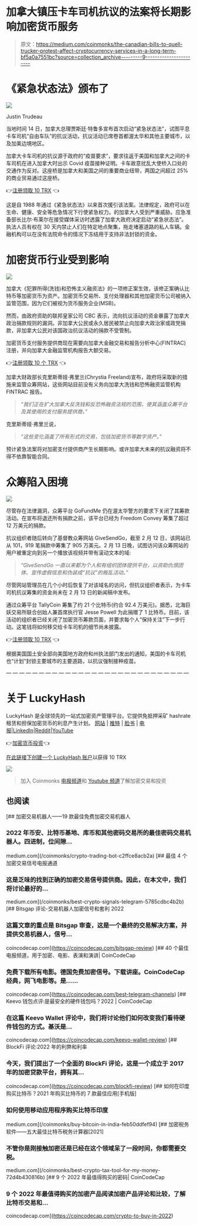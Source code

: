 # 加拿大镇压卡车司机抗议的法案将长期影响加密货币服务

> 原文：<https://medium.com/coinmonks/the-canadian-bills-to-quell-trucker-protest-affect-cryptocurrency-services-in-a-long-term-bf5a0a7551bc?source=collection_archive---------9----------------------->

# 《紧急状态法》颁布了

![](img/451df06e02c6b8530948ba46cc1dfcf5.png)

Justin Trudeau

当地时间 14 日，加拿大总理贾斯廷·特鲁多宣布首次启动“紧急状态法”，试图平息卡车司机“自由车队”的抗议活动，抗议活动已席卷首都渥太华和其他主要城市，以及加美边境地区。

加拿大卡车司机的抗议源于政府的“疫苗要求”，要求往返于美国和加拿大之间的卡车司机在进入加拿大时出示 Covid 疫苗接种证明。卡车故意扰乱大使桥入口处的交通作为反对。这座桥是加拿大和美国之间的重要商业纽带，两国之间超过 25%的商业贸易通过这座桥。

👉[注册领取 10 TRX](https://www.luckyhash.com/createAcc?invitationCode=031DA6) 👈

这是自 1988 年通过《紧急状态法》以来首次援引该法案。法律规定，政府可以在生命、健康、安全等危急情况下行使紧急权力。的加拿大人受到严重威胁。应急准备部长比尔·布莱尔在接受媒体采访时透露了加拿大政府决定启动“紧急状态法”。执法人员有权在 30 天内禁止人们在特定地点聚集，拖走堵塞道路的私人车辆。金融机构可以在没有法院命令的情况下冻结用于支持非法封锁的资金。

# 加密货币行业受到影响

![](img/b99861094f6966eb6316db18e6d3bf69.png)

加拿大《犯罪所得(洗钱)和恐怖主义融资法》的一项修正案生效，该修正案确认比特币等加密货币为资产。加密货币交易所、支付处理器和其他加密货币公司被纳入监管范围，因为它们被视为货币服务企业(MSB)。

然而，由政府资助的联邦皇家公司 CBC 表示，流向抗议活动的资金暴露了加拿大政治捐款规则的漏洞。非加拿大公民或永久居民被禁止向加拿大政治家或政党捐款，非加拿大公民对该国政治抗议活动的捐款不受管制。

加密货币支付服务提供商现在需要向加拿大金融交易和报告分析中心(FINTRAC)注册，并向加拿大金融监管机构报告大额交易。

👉[注册领取 10 个 TRX](https://www.luckyhash.com/createAcc?invitationCode=031DA6) 👈

加拿大财政部长克里斯蒂娅·弗里兰(Chrystia Freeland)宣布，政府将采取新的措施来监管众筹网站，这些网站目前没有义务向加拿大洗钱和恐怖融资监管机构 FINTRAC 报告。

> *“我们正在扩大加拿大反洗钱和反恐怖融资法规的范围，使其涵盖众筹平台及其使用的支付服务提供商，”*

克里斯蒂娅·弗里兰说，

> *“这些变化涵盖了所有形式的交易，包括加密货币等数字资产。”*

预计紧急法案将对加密支付提供商产生长期影响。或许加拿大未来的抗议融资将不得不依靠智能合同。

# **众筹陷入困境**

![](img/c4c5ed3feb58690c0592a1b582dee79d.png)

尽管存在法律漏洞，众筹平台 GoFundMe 仍在渥太华警方的要求下关闭了其筹款活动。在宣布将退还所有捐款之前，该平台已经为 Freedom Convey 筹集了超过 12 万美元的捐款。

抗议组织者随后转向了基督教众筹网站 GiveSendGo，截至 2 月 12 日，该网站已从 101，919 笔捐款中筹集了 905 万美元。2 月 13 日晚，试图访问该众筹网站的用户被重定向到另一个播放该视频并带有滚动文本的域:

> *“GiveSendGo 一直以来都为个人和有组织团体提供平台，以资助仇恨团体、宣传虚假信息和伪装成“抗议”的叛乱活动。”*

尽管网站管理员在几个小时后恢复了对该域名的访问，但抗议组织者表示，为卡车司机抗议筹集的资金尚未在 2 月 13 日的新闻稿中发布。

通过众筹平台 TallyCoin 筹集了约 21 个比特币(约合 92.4 万美元)。据悉，北海巨妖交易所联合创始人兼首席执行官 Jesse Powell 为此捐赠了 1 比特币。目前，该活动的组织者已经关闭了加密货币筹款页面，并要求每个人“保持关注”下一步行动。这笔钱将如何移交给卡车司机的细节尚未披露。

👉[注册领取 10 TRX](https://www.luckyhash.com/createAcc?invitationCode=031DA6) 👈

根据美国国土安全部向美国地方政府和州执法部门发出的通知，美国的卡车司机也“计划”封锁主要城市的主要道路，以抗议强制接种疫苗。

— — — — — — — — — — — — — — — — — — — — — — — — — — — —

# 关于 LuckyHash

LuckyHash 是全球领先的一站式加密资产管理平台。它提供免抵押采矿 hashrate 租赁和担保加密货币的利息产生计划。
[网站](https://m.luckyhash.com/?utm_source=english&utm_medium=official) | [推特](https://twitter.com/LuckyHash_) | [脸书](https://www.facebook.com/luckyhashofficial) | [电报](https://t.me/luckyhashgroup)|[LinkedIn](https://www.linkedin.com/company/76618197/)|[Reddit](https://www.reddit.com/r/LuckyHashCrypto/)|[YouTube](https://www.youtube.com/channel/UCWSfe0OwBuD4D79sSjUoYBA)

👉[加密货币投资](https://www.luckyhash.com/createAcc?invitationCode=031DA6)👈

[在此链接下创建一个 LuckyHash 账户](https://www.luckyhash.com/createAcc?invitationCode=031DA6)以获得 10 TRX

![](img/734a4bce6ee03d7ba35d514e2b1b1b21.png)

> 加入 Coinmonks [电报频道](https://t.me/coincodecap)和 [Youtube 频道](https://www.youtube.com/c/coinmonks/videos)了解加密交易和投资

## 也阅读

[](/coinmonks/crypto-trading-bot-c2ffce8acb2a) [## 加密交易机器人——19 款最佳免费加密交易机器人

### 2022 年币安、比特币基地、库币和其他密码交易所的最佳密码交易机器人。四进制，位间隙…

medium.com](/coinmonks/crypto-trading-bot-c2ffce8acb2a) [](/coinmonks/best-crypto-signals-telegram-5785cdbc4b2b) [## 最佳 4 个加密交易信号电报通道

### 这是乏味的找到正确的加密交易信号提供商。因此，在本文中，我们将讨论最好的…

medium.com](/coinmonks/best-crypto-signals-telegram-5785cdbc4b2b) [](https://coincodecap.com/bitsgap-review) [## Bitsgap 评论-交易机器人加密信号和套利 2022

### 这篇文章的重点是 Bitsgap 审查，这是一个最终的交易解决方案，并提供交易机器人，信号…

coincodecap.com](https://coincodecap.com/bitsgap-review) [](https://coincodecap.com/best-telegram-channels) [## 40 个最佳电报频道，用于加密、电影、表演和演讲| CoinCodeCap

### 免费下载所有电影。德国免费加密信号。下载讲座。CoinCodeCap 经典，网飞电影等。是……

coincodecap.com](https://coincodecap.com/best-telegram-channels) [](https://coincodecap.com/keevo-wallet-review) [## Keevo 钱包点评:是最安全的硬件钱包吗？2022 | CoinCodeCap

### 在这篇 Keevo Wallet 评论中，我们将讨论他们如何改变我们看待硬件钱包的方式。基沃是…

coincodecap.com](https://coincodecap.com/keevo-wallet-review) [](https://coincodecap.com/blockfi-review) [## BlockFi 评论:2022 年的利弊和利率

### 今天，我们提出了一个全面的 BlockFi 评论，这是一个成立于 2017 年的加密贷款平台，拥有其…

coincodecap.com](https://coincodecap.com/blockfi-review) [](/coinmonks/buy-bitcoin-in-india-feb50ddfef94) [## 如何在印度购买比特币？2021 年购买比特币的 7 款最佳应用[手机版]

### 如何使用移动应用程序购买比特币印度

medium.com](/coinmonks/buy-bitcoin-in-india-feb50ddfef94) [](/coinmonks/best-crypto-tax-tool-for-my-money-72d4b430816b) [## 加密税务软件——五大最佳比特币税务计算器[2021]

### 不管你是刚接触加密还是已经在这个领域呆了一段时间，你都需要交税。

medium.com](/coinmonks/best-crypto-tax-tool-for-my-money-72d4b430816b) [](https://coincodecap.com/crypto-to-buy-in-2022) [## 9 个 2022 年最值得购买的密码| CoinCodeCap

### 9 个 2022 年最值得购买的加密产品阅读加密产品评论和比较，了解比特币交易和…

coincodecap.com](https://coincodecap.com/crypto-to-buy-in-2022)